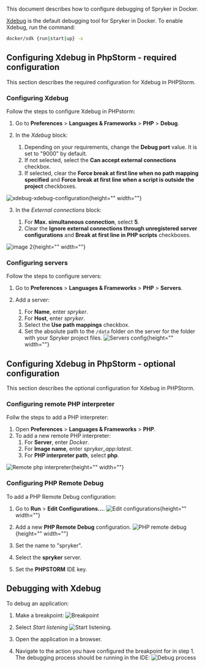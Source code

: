 This document describes how to configure debugging of Spryker in Docker.

[Xdebug](https://xdebug.org) is the default debugging tool for Spryker in Docker. To enable Xdebug, run the command:
```bash
docker/sdk {run|start|up} -x
``` 
## Configuring Xdebug in PhpStorm - required configuration

This section describes the required configuration for Xdebug in PHPStorm.

### Configuring Xdebug
Follow the steps to configure Xdebug in PHPstorm:
1. Go to **Preferences** > **Languages & Frameworks** > **PHP** > **Debug**.

2. In the *Xdebug* block:

      1. Depending on your requirements, change the **Debug port** value. It is set to "9000" by default.
      2. If not selected, select the **Can accept external connections** checkbox.
      3. If selected, clear the **Force break at first line when no path mapping specified** and **Force break at first line when a script is outside the project** checkboxes.

![xdebug-xdebug-configuration](https://spryker.s3.eu-central-1.amazonaws.com/docs/Developer+Guide/Installation/Spryker+in+Docker/Debugging+Setup+in+Docker/xdebug-xdebug-configuration.png){height="" width=""}

3. In the *External connections* block:

      1. For **Max. simultaneous connection**, select **5**.
      2. Clear the **Ignore external connections through unregistered server configurations** and **Break at first line in PHP scripts** checkboxes.

![image 2](https://spryker.s3.eu-central-1.amazonaws.com/docs/Developer+Guide/Installation/Spryker+in+Docker/Debugging+Setup+in+Docker/xdebug-external-connections-configuration.png){height="" width=""}

### Configuring servers 
Follow the steps to configure servers:
1. Go to **Preferences** > **Languages & Frameworks** > **PHP** > **Servers**.

2. Add a server:

    1. For **Name**, enter *spryker*.
    2. For **Host**, enter *spryker*.
    3. Select the **Use path mappings** checkbox.
    4. Set the absolute path to the `/data` folder on the server for the folder with your Spryker project files.
    ![Servers config](https://spryker.s3.eu-central-1.amazonaws.com/docs/Developer+Guide/Installation/Spryker+in+Docker/Debugging+Setup+in+Docker/servers-confg.png){height="" width=""}


## Configuring Xdebug in PhpStorm - optional configuration
This section describes the optional configuration for Xdebug in PHPStorm.

### Configuring remote PHP interpreter
Follw the steps to add a PHP interpreter:
1. Open **Preferences** > **Languages & Frameworks** > **PHP**.
2. To add a new remote PHP interpreter:
    1. For **Server**, enter *Docker*.
    2. For **Image name**, enter *spryker_app:latest*.
    3. For **PHP interpreter path**, select **php**. 

![Remote php interpreter](https://spryker.s3.eu-central-1.amazonaws.com/docs/Developer+Guide/Installation/Spryker+in+Docker/Debugging+Setup+in+Docker/remote-php-interpreter.png){height="" width=""}

### Configuring PHP Remote Debug 
To add a PHP Remote Debug configuration:
1. Go to **Run** > **Edit Configurations...**.
![Edit configurations](https://spryker.s3.eu-central-1.amazonaws.com/docs/Developer+Guide/Installation/Spryker+in+Docker/Debugging+Setup+in+Docker/edit-configs.png){height="" width=""}

2. Add a new **PHP Remote Debug** configuration.
![PHP remote debug](https://spryker.s3.eu-central-1.amazonaws.com/docs/Developer+Guide/Installation/Spryker+in+Docker/Debugging+Setup+in+Docker/php-remote-debug.png){height="" width=""}

3. Set the name to "spryker".
4. Select the **spryker** server.
5. Set the **PHPSTORM** IDE key.

## Debugging with Xdebug

To debug an application:

1. Make a breakpoint:
![Breakpoint](https://spryker.s3.eu-central-1.amazonaws.com/docs/Developer+Guide/Installation/Spryker+in+Docker/Debugging+Setup+in+Docker/breakpoint.png)

2. Select *Start listening* ![Start listening](https://spryker.s3.eu-central-1.amazonaws.com/docs/Developer+Guide/Installation/Spryker+in+Docker/Debugging+Setup+in+Docker/start-listening.png).
3. Open the application in a browser.
4. Navigate to the action you have configured the breakpoint for in step 1. The debugging process should be running in the IDE:
![Debug process](https://spryker.s3.eu-central-1.amazonaws.com/docs/Developer+Guide/Installation/Spryker+in+Docker/Debugging+Setup+in+Docker/debug-process.png)
